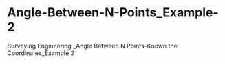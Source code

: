 # Angle-Between-N-Points_Example-2
Surveying Engineering _Angle  Between N Points-Known the Coordinates_Example 2
